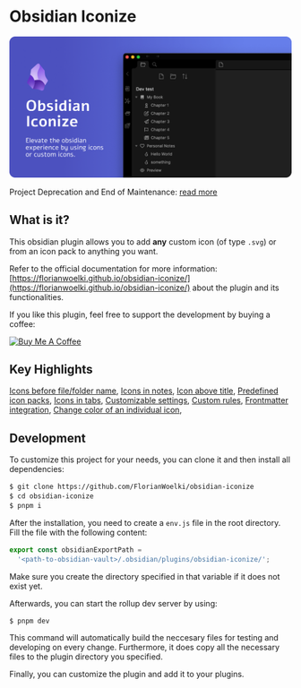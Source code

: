 # Obsidian Iconize

![Preview Image](./docs/preview-image.png)

Project Deprecation and End of Maintenance: [read more](https://github.com/FlorianWoelki/obsidian-iconize/discussions/646)

## What is it?

This obsidian plugin allows you to add **any** custom icon (of type `.svg`) or from an icon pack to anything you want.

Refer to the official documentation for more information:
[https://florianwoelki.github.io/obsidian-iconize/](https://florianwoelki.github.io/obsidian-iconize/) about the plugin and its functionalities.

If you like this plugin, feel free to support the development by buying a coffee:

<a href="https://www.buymeacoffee.com/florianwoelki" target="_blank"><img src="https://cdn.buymeacoffee.com/buttons/v2/default-yellow.png" alt="Buy Me A Coffee" style="height: 60px !important;width: 217px !important;" ></a>

## Key Highlights

[Icons before file/folder name](https://florianwoelki.github.io/obsidian-iconize/files-and-folders/icon-before-file-or-folder.html),
[Icons in notes](https://florianwoelki.github.io/obsidian-iconize/notes/icons-in-notes.html),
[Icon above title](https://florianwoelki.github.io/obsidian-iconize/notes/title-icon.html),
[Predefined icon packs](https://florianwoelki.github.io/obsidian-iconize/guide/icon-packs.html),
[Icons in tabs](https://florianwoelki.github.io/obsidian-iconize/files-and-folders/icon-tabs.html),
[Customizable settings](https://florianwoelki.github.io/obsidian-iconize/guide/settings.html),
[Custom rules](https://florianwoelki.github.io/obsidian-iconize/files-and-folders/custom-rules.html),
[Frontmatter integration](https://florianwoelki.github.io/obsidian-iconize/files-and-folders/use-frontmatter.html),
[Change color of an individual icon](https://florianwoelki.github.io/obsidian-iconize/files-and-folders/individual-icon-color.html),

## Development

To customize this project for your needs, you can clone it and then install all dependencies:
```sh
$ git clone https://github.com/FlorianWoelki/obsidian-iconize
$ cd obsidian-iconize
$ pnpm i
```

After the installation, you need to create a `env.js` file in the root directory. Fill the file with the following content:

```js
export const obsidianExportPath =
  '<path-to-obsidian-vault>/.obsidian/plugins/obsidian-iconize/';
```

Make sure you create the directory specified in that variable if it does not exist yet.

Afterwards, you can start the rollup dev server by using:

```sh
$ pnpm dev
```

This command will automatically build the neccesary files for testing and developing on every change. Furthermore, it does copy all the necessary files to the plugin directory you specified.

Finally, you can customize the plugin and add it to your plugins.
